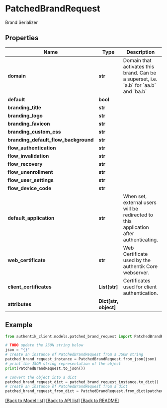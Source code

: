 # PatchedBrandRequest

Brand Serializer

## Properties

Name | Type | Description | Notes
------------ | ------------- | ------------- | -------------
**domain** | **str** | Domain that activates this brand. Can be a superset, i.e. &#x60;a.b&#x60; for &#x60;aa.b&#x60; and &#x60;ba.b&#x60; | [optional] 
**default** | **bool** |  | [optional] 
**branding_title** | **str** |  | [optional] 
**branding_logo** | **str** |  | [optional] 
**branding_favicon** | **str** |  | [optional] 
**branding_custom_css** | **str** |  | [optional] 
**branding_default_flow_background** | **str** |  | [optional] 
**flow_authentication** | **str** |  | [optional] 
**flow_invalidation** | **str** |  | [optional] 
**flow_recovery** | **str** |  | [optional] 
**flow_unenrollment** | **str** |  | [optional] 
**flow_user_settings** | **str** |  | [optional] 
**flow_device_code** | **str** |  | [optional] 
**default_application** | **str** | When set, external users will be redirected to this application after authenticating. | [optional] 
**web_certificate** | **str** | Web Certificate used by the authentik Core webserver. | [optional] 
**client_certificates** | **List[str]** | Certificates used for client authentication. | [optional] 
**attributes** | **Dict[str, object]** |  | [optional] 

## Example

```python
from authentik_client.models.patched_brand_request import PatchedBrandRequest

# TODO update the JSON string below
json = "{}"
# create an instance of PatchedBrandRequest from a JSON string
patched_brand_request_instance = PatchedBrandRequest.from_json(json)
# print the JSON string representation of the object
print(PatchedBrandRequest.to_json())

# convert the object into a dict
patched_brand_request_dict = patched_brand_request_instance.to_dict()
# create an instance of PatchedBrandRequest from a dict
patched_brand_request_from_dict = PatchedBrandRequest.from_dict(patched_brand_request_dict)
```
[[Back to Model list]](../README.md#documentation-for-models) [[Back to API list]](../README.md#documentation-for-api-endpoints) [[Back to README]](../README.md)



